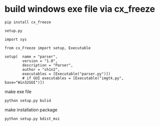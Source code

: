 # build windows exe file via cx_freeze

```
pip install cx_freeze
```

`setup.py`

```
import sys

from cx_Freeze import setup, Executable

setup(  name = "parser",
        version = "1.0",
        description = "Parser",
        author = "sh1n2",
        executables = [Executable("parser.py")])
        # if GUI executables = [Executable("imgtk.py", base="Win32GUI")])
```

make exe file

```
python setup.py bulid
```

make installation package

```
python setup.py bdist_msi
```
